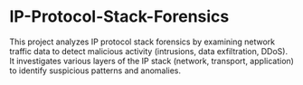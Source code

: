 # IP-Protocol-Stack-Forensics
This project analyzes IP protocol stack forensics by examining network traffic data to detect malicious activity (intrusions, data exfiltration, DDoS). It investigates various layers of the IP stack (network, transport, application) to identify suspicious patterns and anomalies.
